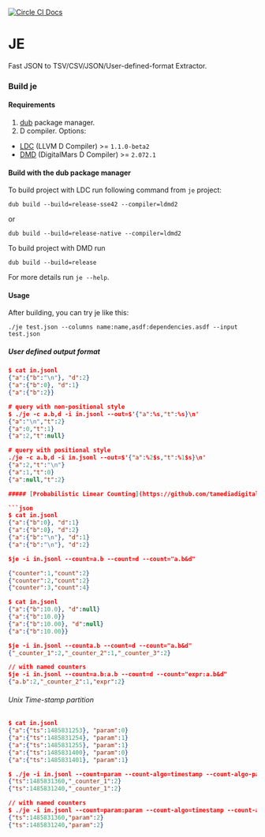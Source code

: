 [![Circle CI Docs](https://circleci.com/gh/tamediadigital/je.svg?style=shield&circle-token=:circle-ci-badge-token)](https://circleci.com/gh/tamediadigital/je)

JE
=====
Fast JSON to TSV/CSV/JSON/User-defined-format Extractor.

### Build je

#### Requirements

1. [dub](https://code.dlang.org/getting_started) package manager.
2. D compiler. Options:
  - [LDC](https://github.com/ldc-developers/ldc) (LLVM D Compiler) >= `1.1.0-beta2`
  - [DMD](http://dlang.org/download.html) (DigitalMars D Compiler) >= `2.072.1`

#### Build with the dub package manager

To build project with LDC run following command from `je` project:
```
dub build --build=release-sse42 --compiler=ldmd2
```
or
```
dub build --build=release-native --compiler=ldmd2
```

To build project with DMD run
```
dub build --build=release
```

For more details run `je --help`.

#### Usage

After building, you can try je like this:
```
./je test.json --columns name:name,asdf:dependencies.asdf --input test.json
```

##### User defined output format
```json
$ cat in.jsonl 
{"a":{"b":"\n"}, "d":2}
{"a":{"b":0}, "d":1}
{"a":{"b":2}}

# query with non-positional style 
$ ./je -c a.b,d -i in.jsonl --out=$'{"a":%s,"t":%s}\n'
{"a":"\n","t":2}
{"a":0,"t":1}
{"a":2,"t":null}

# query with positional style
./je -c a.b,d -i in.jsonl --out=$'{"a":%2$s,"t":%1$s}\n'
{"a":2,"t":"\n"}
{"a":1,"t":0}
{"a":null,"t":2}

##### [Probabilistic Linear Counting](https://github.com/tamediadigital/lincount)

```json
$ cat in.jsonl
{"a":{"b":0}, "d":1}
{"a":{"b":0}, "d":2}
{"a":{"b":"\n"}, "d":1}
{"a":{"b":"\n"}, "d":2}

$je -i in.jsonl --count=a.b --count=d --count="a.b&d"

{"counter":1,"count":2}
{"counter":2,"count":2}
{"counter":3,"count":4}
```

```json
$ cat in.jsonl
{"a":{"b":10.0}, "d":null}
{"a":{"b":10.0}}
{"a":{"b":10.00}, "d":null}
{"a":{"b":10.00}}

$je -i in.jsonl --counta.b --count=d --count="a.b&d"
{"_counter_1":2,"_counter_2":1,"_counter_3":2}

// with named counters
$je -i in.jsonl --count=a.b:a.b --count=d --count="expr:a.b&d"
{"a.b":2,"_counter_2":1,"expr":2}
```

###### Unix Time-stamp partition
```json
$ cat in.jsonl
{"a":{"ts":1485831253}, "param":0}
{"a":{"ts":1485831254}, "param":1}
{"a":{"ts":1485831255}, "param":1}
{"a":{"ts":1485831400}, "param":0}
{"a":{"ts":1485831401}, "param":1}

$ ./je -i in.jsonl --count=param --count-algo=timestamp --count-algo-params=a.ts,60
{"ts":1485831360,"_counter_1":2}
{"ts":1485831240,"_counter_1":2}

// with named counters
$ ./je -i in.jsonl --count=param:param --count-algo=timestamp --count-algo-params=a.ts,60
{"ts":1485831360,"param":2}
{"ts":1485831240,"param":2}
```
